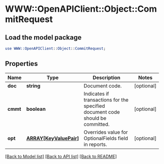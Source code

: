 # WWW::OpenAPIClient::Object::CommitRequest

## Load the model package
```perl
use WWW::OpenAPIClient::Object::CommitRequest;
```

## Properties
Name | Type | Description | Notes
------------ | ------------- | ------------- | -------------
**doc** | **string** | Document code. | [optional] 
**cmmt** | **boolean** | Indicates if transactions for the specified document code should be committed. | [optional] 
**opt** | [**ARRAY[KeyValuePair]**](KeyValuePair.md) | Overrides value for OptionalFields field in reports. | [optional] 

[[Back to Model list]](../README.md#documentation-for-models) [[Back to API list]](../README.md#documentation-for-api-endpoints) [[Back to README]](../README.md)


